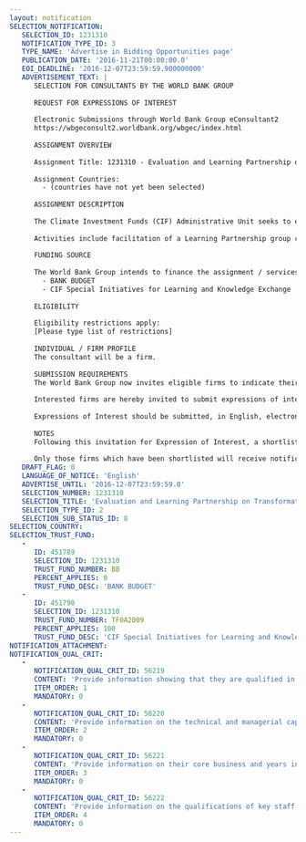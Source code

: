 ```yaml
---
layout: notification
SELECTION_NOTIFICATION: 
   SELECTION_ID: 1231310
   NOTIFICATION_TYPE_ID: 3
   TYPE_NAME: 'Advertise in Bidding Opportunities page'
   PUBLICATION_DATE: '2016-11-21T00:00:00.0'
   EOI_DEADLINE: '2016-12-07T23:59:59.900000000'
   ADVERTISEMENT_TEXT: |
      SELECTION FOR CONSULTANTS BY THE WORLD BANK GROUP
      
      REQUEST FOR EXPRESSIONS OF INTEREST
      
      Electronic Submissions through World Bank Group eConsultant2
      https://wbgeconsult2.worldbank.org/wbgec/index.html
      
      ASSIGNMENT OVERVIEW
      
      Assignment Title: 1231310 - Evaluation and Learning Partnership on Transformational Change in the Climate Investment Funds.
      
      Assignment Countries:
        - (countries have not yet been selected)
      
      ASSIGNMENT DESCRIPTION
      
      The Climate Investment Funds (CIF) Administrative Unit seeks to engage a firm or think tank to lead a Transformational Change Learning Partnership as part of the CIF Evaluation & Learning Initiative.  The consultant team will work with CIF stakeholders to refine the concept of transformational change, analyze whether and how it is occurring across the CIF portfolio, and identify the role of CIF in contributing to change at country, regional, programmatic, and global scales.  
      
      Activities include facilitation of a Learning Partnership group consisting of 20-30 CIF stakeholders and external actors; conducting research on transformational change both outside of the CIF and across the CIF portfolio; facilitating the development of theories of change for transformational change across the four CIF programs; defining transformation within the CIF context; and conducting associated evaluative research.  This EOI is for the first phase of the Learning Partnership, to be conducted in 2017.
      
      FUNDING SOURCE
      
      The World Bank Group intends to finance the assignment / services described below under the following:
        - BANK BUDGET
        - CIF Special Initiatives for Learning and Knowledge Exchange
      
      ELIGIBILITY
      
      Eligibility restrictions apply:
      [Please type list of restrictions]
      
      INDIVIDUAL / FIRM PROFILE
      The consultant will be a firm. 
      
      SUBMISSION REQUIREMENTS
      The World Bank Group now invites eligible firms to indicate their interest in providing the services.  Interested firms must provide information indicating that they are qualified to perform the services (brochures, description of similar assignments, experience in similar conditions, availability of appropriate skills among staff, etc. for firms; CV and cover letter for individuals).  Please note that the total size of all attachments should be less than 5MB.  Consultants may associate to enhance their qualifications.
      
      Interested firms are hereby invited to submit expressions of interest.
      
      Expressions of Interest should be submitted, in English, electronically through World Bank Group eConsultant2 (https://wbgeconsult2.worldbank.org/wbgec/index.html)
      
      NOTES
      Following this invitation for Expression of Interest, a shortlist of qualified firms will be formally invited to submit proposals. Shortlisting and selection will be subject to the availability of funding.
      
      Only those firms which have been shortlisted will receive notification. No debrief will be provided to firms which have not been shortlisted.
   DRAFT_FLAG: 0
   LANGUAGE_OF_NOTICE: 'English'
   ADVERTISE_UNTIL: '2016-12-07T23:59:59.0'
   SELECTION_NUMBER: 1231310
   SELECTION_TITLE: 'Evaluation and Learning Partnership on Transformational Change in the Climate Investment Funds.'
   SELECTION_TYPE_ID: 2
   SELECTION_SUB_STATUS_ID: 8
SELECTION_COUNTRY: 
SELECTION_TRUST_FUND: 
   - 
      ID: 451789
      SELECTION_ID: 1231310
      TRUST_FUND_NUMBER: BB
      PERCENT_APPLIES: 0
      TRUST_FUND_DESC: 'BANK BUDGET'
   - 
      ID: 451790
      SELECTION_ID: 1231310
      TRUST_FUND_NUMBER: TF0A2009
      PERCENT_APPLIES: 100
      TRUST_FUND_DESC: 'CIF Special Initiatives for Learning and Knowledge Exchange'
NOTIFICATION_ATTACHMENT: 
NOTIFICATION_QUAL_CRIT: 
   - 
      NOTIFICATION_QUAL_CRIT_ID: 56219
      CONTENT: 'Provide information showing that they are qualified in the field of the assignment.'
      ITEM_ORDER: 1
      MANDATORY: 0
   - 
      NOTIFICATION_QUAL_CRIT_ID: 56220
      CONTENT: 'Provide information on the technical and managerial capabilities of the firm.'
      ITEM_ORDER: 2
      MANDATORY: 0
   - 
      NOTIFICATION_QUAL_CRIT_ID: 56221
      CONTENT: 'Provide information on their core business and years in business.'
      ITEM_ORDER: 3
      MANDATORY: 0
   - 
      NOTIFICATION_QUAL_CRIT_ID: 56222
      CONTENT: 'Provide information on the qualifications of key staff.'
      ITEM_ORDER: 4
      MANDATORY: 0
---
```

